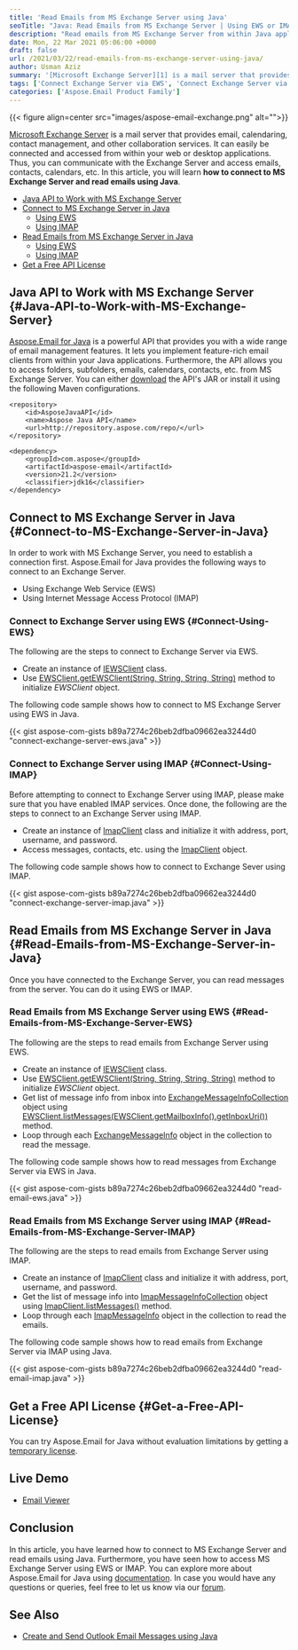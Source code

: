 ```yaml
---
title: 'Read Emails from MS Exchange Server using Java'
seoTitle: "Java: Read Emails from MS Exchange Server | Using EWS or IMAP"
description: "Read emails from MS Exchange Server from within Java applications. Connect to MS Exchanges Server and read emails using EWS or IMAP."
date: Mon, 22 Mar 2021 05:06:00 +0000
draft: false
url: /2021/03/22/read-emails-from-ms-exchange-server-using-java/
author: Usman Aziz
summary: '[Microsoft Exchange Server][1] is a mail server that provides email, calendaring, contact management, and other collaboration services. It can easily be connected and accessed from within your web or desktop applications. Thus, you can communicate with the Exchange Server and access emails, contacts, calendars, etc. In this article, you will learn **how to connect to MS Exchange Server and read emails using Java**.'
tags: ['Connect Exchange Server via EWS', 'Connect Exchange Server via IMAP', 'Connect to MS Exchange Server in Java', 'Java API to Work with MS Exchange Server', 'Read Emails from MS Exchange Server in Java']
categories: ['Aspose.Email Product Family']
---
```




{{< figure align=center src="images/aspose-email-exchange.png" alt="">}}


[Microsoft Exchange Server][2] is a mail server that provides email, calendaring, contact management, and other collaboration services. It can easily be connected and accessed from within your web or desktop applications. Thus, you can communicate with the Exchange Server and access emails, contacts, calendars, etc. In this article, you will learn **how to connect to MS Exchange Server and read emails using Java**.

*   [Java API to Work with MS Exchange Server][3]
*   [Connect to MS Exchange Server in Java][4]
    *   [Using EWS][5]
    *   [Using IMAP][6]
*   [Read Emails from MS Exchange Server in Java][7]
    *   [Using EWS][8]
    *   [Using IMAP][9]
*   [Get a Free API License][10]

## Java API to Work with MS Exchange Server {#Java-API-to-Work-with-MS-Exchange-Server}

[Aspose.Email for Java][11] is a powerful API that provides you with a wide range of email management features. It lets you implement feature-rich email clients from within your Java applications. Furthermore, the API allows you to access folders, subfolders, emails, calendars, contacts, etc. from MS Exchange Server. You can either [download][12] the API's JAR or install it using the following Maven configurations.

```
<repository>
    <id>AsposeJavaAPI</id>
    <name>Aspose Java API</name>
    <url>http://repository.aspose.com/repo/</url>
</repository>
```
```
<dependency>
    <groupId>com.aspose</groupId>
    <artifactId>aspose-email</artifactId>
    <version>21.2</version>
    <classifier>jdk16</classifier>
</dependency>
```

## Connect to MS Exchange Server in Java {#Connect-to-MS-Exchange-Server-in-Java}

In order to work with MS Exchange Server, you need to establish a connection first. Aspose.Email for Java provides the following ways to connect to an Exchange Server.

*   Using Exchange Web Service (EWS)
*   Using Internet Message Access Protocol (IMAP)

### Connect to Exchange Server using EWS {#Connect-Using-EWS}

The following are the steps to connect to Exchange Server via EWS.

*   Create an instance of [IEWSClient][13] class.
*   Use [EWSClient.getEWSClient(String, String, String, String)][14] method to initialize _EWSClient_ object.

The following code sample shows how to connect to MS Exchange Server using EWS in Java.

{{< gist aspose-com-gists b89a7274c26beb2dfba09662ea3244d0 "connect-exchange-server-ews.java" >}}

### Connect to Exchange Server using IMAP {#Connect-Using-IMAP}

Before attempting to connect to Exchange Server using IMAP, please make sure that you have enabled IMAP services. Once done, the following are the steps to connect to an Exchange Server using IMAP.

*   Create an instance of [ImapClient][15] class and initialize it with address, port, username, and password.
*   Access messages, contacts, etc. using the [ImapClient][16] object.

The following code sample shows how to connect to Exchange Sever using IMAP.

{{< gist aspose-com-gists b89a7274c26beb2dfba09662ea3244d0 "connect-exchange-server-imap.java" >}}

## Read Emails from MS Exchange Server in Java {#Read-Emails-from-MS-Exchange-Server-in-Java}

Once you have connected to the Exchange Server, you can read messages from the server. You can do it using EWS or IMAP.

### Read Emails from MS Exchange Server using EWS {#Read-Emails-from-MS-Exchange-Server-EWS}

The following are the steps to read emails from Exchange Server using EWS.

*   Create an instance of [IEWSClient][17] class.
*   Use [EWSClient.getEWSClient(String, String, String, String)][18] method to initialize _EWSClient_ object.
*   Get list of message info from inbox into [ExchangeMessageInfoCollection][19] object using [EWSClient.listMessages(EWSClient.getMailboxInfo().getInboxUri())][20] method.
*   Loop through each [ExchangeMessageInfo][21] object in the collection to read the message.

The following code sample shows how to read messages from Exchange Server via EWS in Java.

{{< gist aspose-com-gists b89a7274c26beb2dfba09662ea3244d0 "read-email-ews.java" >}}

### Read Emails from MS Exchange Server using IMAP {#Read-Emails-from-MS-Exchange-Server-IMAP}

The following are the steps to read emails from Exchange Server using IMAP.

*   Create an instance of [ImapClient][22] class and initialize it with address, port, username, and password.
*   Get the list of message info into [ImapMessageInfoCollection][23] object using [ImapClient.listMessages()][24] method.
*   Loop through each [ImapMessageInfo][25] object in the collection to read the emails.

The following code sample shows how to read emails from Exchange Server via IMAP using Java.

{{< gist aspose-com-gists b89a7274c26beb2dfba09662ea3244d0 "read-email-imap.java" >}}

## Get a Free API License {#Get-a-Free-API-License}

You can try Aspose.Email for Java without evaluation limitations by getting a [temporary license][26].

## Live Demo

*   [Email Viewer][27]

## Conclusion

In this article, you have learned how to connect to MS Exchange Server and read emails using Java. Furthermore, you have seen how to access MS Exchange Server using EWS or IMAP. You can explore more about Aspose.Email for Java using [documentation][28]. In case you would have any questions or queries, feel free to let us know via our [forum][29].

## See Also

*   [Create and Send Outlook Email Messages using Java][30]




[1]: https://en.wikipedia.org/wiki/Microsoft_Exchange_Server
[2]: https://en.wikipedia.org/wiki/Microsoft_Exchange_Server
[3]: #Java-API-to-Work-with-MS-Exchange-Server
[4]: #Connect-to-MS-Exchange-Server-in-Java
[5]: #Connect-Using-EWS
[6]: #Connect-Using-IMAP
[7]: #Read-Emails-from-MS-Exchange-Server-in-Java
[8]: #Read-Emails-from-MS-Exchange-Server-EWS
[9]: #Read-Emails-from-MS-Exchange-Server-IMAP
[10]: #Get-a-Free-API-License
[11]: https://products.aspose.com/email/java
[12]: https://downloads.aspose.com/email/java
[13]: https://apireference.aspose.com/email/java/com.aspose.email/IEWSClient
[14]: https://apireference.aspose.com/email/java/com.aspose.email/EWSClient#getEWSClient(java.lang.String,%20java.lang.String,%20java.lang.String,%20java.lang.String)
[15]: https://apireference.aspose.com/email/java/com.aspose.email/ImapClient
[16]: https://apireference.aspose.com/email/java/com.aspose.email/ImapClient
[17]: https://apireference.aspose.com/email/java/com.aspose.email/IEWSClient
[18]: https://apireference.aspose.com/email/java/com.aspose.email/EWSClient#getEWSClient(java.lang.String,%20java.lang.String,%20java.lang.String,%20java.lang.String)
[19]: https://apireference.aspose.com/email/java/com.aspose.email/ExchangeMessageInfoCollection
[20]: https://apireference.aspose.com/email/java/com.aspose.email/IEWSClient#listMessages(java.lang.String)
[21]: https://apireference.aspose.com/email/java/com.aspose.email/ExchangeMessageInfo
[22]: https://apireference.aspose.com/email/java/com.aspose.email/ImapClient
[23]: https://apireference.aspose.com/email/java/com.aspose.email/ImapMessageInfoCollection
[24]: https://apireference.aspose.com/email/java/com.aspose.email/ImapClient#listMessages()
[25]: https://apireference.aspose.com/email/java/com.aspose.email/ImapMessageInfo
[26]: https://purchase.aspose.com/temporary-license
[27]: http://products.aspose.app/email/viewer
[28]: https://docs.aspose.com/email/java/getting-started/
[29]: https://forum.aspose.com/
[30]: https://blog.aspose.com/2020/05/20/create-and-send-outlook-email-messages-asynchronously-using-java/





